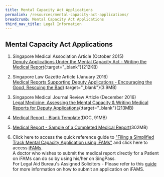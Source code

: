 ```yaml
---
title: Mental Capacity Act Applications
permalink: /resources/mental-capacity-act-applications/
breadcrumb: Mental Capacity Act Applications
third_nav_title: Legal Information
---
```

## Mental Capacity Act Applications
1. Singapore Medical Association Article (October 2015) <br>
[Deputy Applications Under the Mental Capacity Act - Writing the Medical Report](/files/article-in-SMA-News.pdf){:target="_blank"}(212KB) <br>

2. Singapore Law Gazette Article (January 2016) <br>
[Medical Reports Supporting Deputy Applications - Encouraging the Good, Rescuing the Bad](/files/MCA-article-SingaporeLawGazette.pdf){:target="_blank"}(3.9MB) <br>

3. Singapore Medical Journal Review Article (December 2016) <br>
[Legal Medicine: Assessing the Mental Capacity &amp; Writing Medical Reports for Deputy Applications](/files/Assessing-mental-capacity-and-writing-medical-reports-for-deputy-applications.pdf){:target="_blank"}(213MB) <br>

4. [Medical Report - Blank Template](/files/Blank-MR.doc)(DOC, 91MB) <br>

5. [Medical Report - Sample of a Completed Medical Report](/files/Sample-filled-in-MR.pdf)(302MB) <br>

6. Click here to access the quick reference guide to ["Filing a Simplified Track Mental Capacity Application using iFAMs"](https://www.familyjusticecourts.gov.sg/docs/default-source/resources/reports-and-publications/brochures/quickreferenceguide_simplifiedtrackfordeputyship.pdf) and click here to access [iFAMs](https://ifams.gov.sg/sop/process/IFAMS/McaHome#iFAMS).<br>
A doctor who wishes to submit the medical report directly for a Patient on iFAMs can do so by using his/her on SingPass. <br>
For Legal Aid Bureau's Assigned Solicitors - Please refer to this [guide](/files/Guide_to_submitting_MCA_Application_on_iFAMS_(for_Assigned_Solicitors).docx) for more information on how to submit an application on iFAMS.